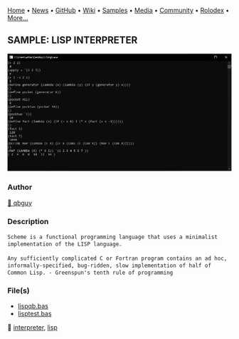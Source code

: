 [Home](https://qb64.com) • [News](../../news.md) • [GitHub](../../github.md) • [Wiki](../../wiki.md) • [Samples](../../samples.md) • [Media](../../media.md) • [Community](../../community.md) • [Rolodex](../../rolodex.md) • [More...](../../more.md)

## SAMPLE: LISP INTERPRETER

![screenshot.png](img/screenshot.png)

### Author

[🐝 qbguy](../qbguy.md) 

### Description

```text
Scheme is a functional programming language that uses a minimalist implementation of the LISP language.

Any sufficiently complicated C or Fortran program contains an ad hoc, informally-specified, bug-ridden, slow implementation of half of Common Lisp. - Greenspun's tenth rule of programming
```

### File(s)

* [lispqb.bas](src/lispqb.bas)
* [lisptest.bas](src/lisptest.bas)

🔗 [interpreter](../interpreter.md), [lisp](../lisp.md)
